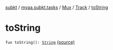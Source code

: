 [subkt](../../../index.md) / [myaa.subkt.tasks](../../index.md) / [Mux](../index.md) / [Track](index.md) / [toString](./to-string.md)

# toString

`fun toString(): `[`String`](https://kotlinlang.org/api/latest/jvm/stdlib/kotlin/-string/index.html) [(source)](https://github.com/Myaamori/SubKt/blob/0.1.11/src/main/kotlin/myaa/subkt/tasks/muxtask.kt#L324)